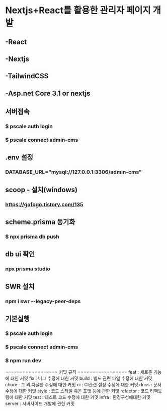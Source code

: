 # Nextjs+React를 활용한 관리자 페이지 개발
## -React
## -Nextjs
## -TailwindCSS
## -Asp.net Core 3.1 or nextjs  

## 서버접속
### $ pscale auth login
### $ pscale connect admin-cms

## .env 설정
### DATABASE_URL="mysql://127.0.0.1:3306/admin-cms"

## scoop - 설치(windows)
### https://gofogo.tistory.com/135

## scheme.prisma 동기화
### $ npx prisma db push

## db ui 확인
### npx prisma studio

## SWR 설치
### npm i swr --legacy-peer-deps

## 기본실행
### $ pscale auth login
### $ pscale connect admin-cms
### $ npm run dev

================== 커밋 규칙 =================
feat : 새로운 기능에 대한 커밋
fix : 버그 수정에 대한 커밋
build : 빌드 관련 파일 수정에 대한 커밋 
chore : 그 외 자잘한 수정에 대한 커밋
ci : CI관련 설정 수정에 대한 커밋
docs : 문서 수정에 대한 커밋
style : 코드 스타일 혹은 포맷 등에 관한 커밋
refactor : 코드 리팩토링에 대한 커밋
test : 테스트 코드 수정에 대한 커밋
infra : 환경구성에대한 커밋
server : 서버사이드 개발에 관한 커밋

